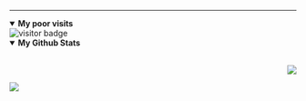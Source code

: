 

---
<details open>
 <summary> <b>My poor visits</b> </summary>
 <img src="https://visitor-badge.glitch.me/badge?page_id=infzer.infzer" alt="visitor badge"/>
</details>

<details open>
 <summary><b>My Github Stats</b></summary>
<br>
<p align = "right">
  <img src = "https://github-readme-stats.vercel.app/api?username=infzer&show_icons=true&theme=synthwave&line_height=27">
</p>
<p align = "left">
  <img src = "https://github-readme-stats.vercel.app/api/top-langs/?username=infzer&hide=css,java,html&theme=synthwave">
</p>
</details>

<!--START_SECTION:waka-->
<!--END_SECTION:waka-->
